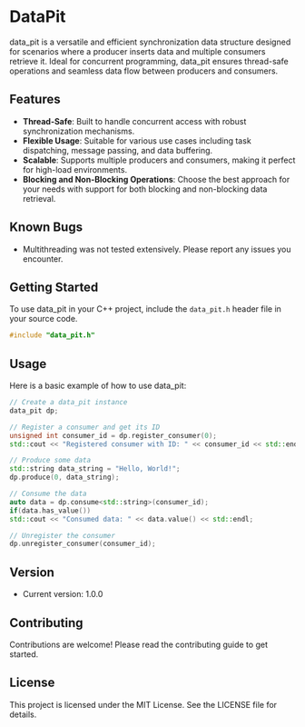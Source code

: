# DataPit

data_pit is a versatile and efficient synchronization data structure designed for scenarios where a producer inserts data
and multiple consumers retrieve it. Ideal for concurrent programming, data_pit ensures thread-safe operations and 
seamless data flow between producers and consumers.

## Features

- **Thread-Safe**: Built to handle concurrent access with robust synchronization mechanisms.
- **Flexible Usage**: Suitable for various use cases including task dispatching, message passing, and data buffering.
- **Scalable**: Supports multiple producers and consumers, making it perfect for high-load environments.
- **Blocking and Non-Blocking Operations**: Choose the best approach for your needs with support for both blocking and non-blocking data retrieval.

## Known Bugs

- Multithreading was not tested extensively. Please report any issues you encounter.

## Getting Started

To use data_pit in your C++ project, include the `data_pit.h` header file in your source code.

```cpp
#include "data_pit.h"
```

## Usage

Here is a basic example of how to use data_pit:

```cpp
// Create a data_pit instance
data_pit dp;

// Register a consumer and get its ID
unsigned int consumer_id = dp.register_consumer(0);
std::cout << "Registered consumer with ID: " << consumer_id << std::endl;

// Produce some data
std::string data_string = "Hello, World!";
dp.produce(0, data_string);

// Consume the data
auto data = dp.consume<std::string>(consumer_id);
if(data.has_value())
std::cout << "Consumed data: " << data.value() << std::endl;

// Unregister the consumer
dp.unregister_consumer(consumer_id);
```

## Version

- Current version: 1.0.0

## Contributing

Contributions are welcome! Please read the contributing guide to get started.

## License

This project is licensed under the MIT License. See the LICENSE file for details.

